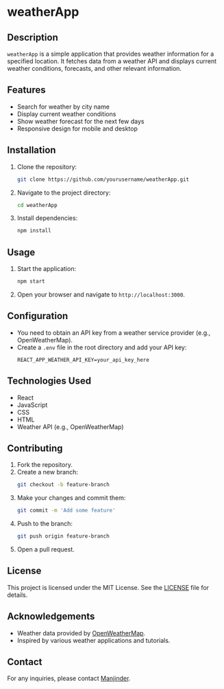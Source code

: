 # weatherApp

## Description
`weatherApp` is a simple application that provides weather information for a specified location. It fetches data from a weather API and displays current weather conditions, forecasts, and other relevant information.

## Features
- Search for weather by city name
- Display current weather conditions
- Show weather forecast for the next few days
- Responsive design for mobile and desktop

## Installation
1. Clone the repository:
    ```bash
    git clone https://github.com/yourusername/weatherApp.git
    ```
2. Navigate to the project directory:
    ```bash
    cd weatherApp
    ```
3. Install dependencies:
    ```bash
    npm install
    ```

## Usage
1. Start the application:
    ```bash
    npm start
    ```
2. Open your browser and navigate to `http://localhost:3000`.

## Configuration
- You need to obtain an API key from a weather service provider (e.g., OpenWeatherMap).
- Create a `.env` file in the root directory and add your API key:
    ```env
    REACT_APP_WEATHER_API_KEY=your_api_key_here
    ```

## Technologies Used
- React
- JavaScript
- CSS
- HTML
- Weather API (e.g., OpenWeatherMap)

## Contributing
1. Fork the repository.
2. Create a new branch:
    ```bash
    git checkout -b feature-branch
    ```
3. Make your changes and commit them:
    ```bash
    git commit -m 'Add some feature'
    ```
4. Push to the branch:
    ```bash
    git push origin feature-branch
    ```
5. Open a pull request.

## License
This project is licensed under the MIT License. See the [LICENSE](LICENSE) file for details.

## Acknowledgements
- Weather data provided by [OpenWeatherMap](https://openweathermap.org/).
- Inspired by various weather applications and tutorials.

## Contact
For any inquiries, please contact [Manjinder](mailto:manjindergrewal1997@gmail.com).